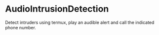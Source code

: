 # AudioIntrusionDetection
Detect intruders using termux, play an audible alert and call the indicated phone number.
